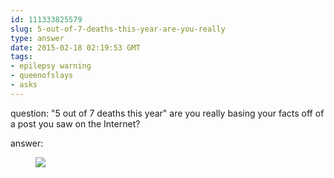 ```yaml
---
id: 111333825579
slug: 5-out-of-7-deaths-this-year-are-you-really
type: answer
date: 2015-02-18 02:19:53 GMT
tags:
- epilepsy warning
- queenofslays
- asks
---
```

question: "5 out of 7 deaths this year" are you really basing your facts off of a post you saw on the Internet?

answer: <figure><img src="https://31.media.tumblr.com/5f02b92637fc7d632b2708ee5f0dea30/tumblr_inline_njy3t0CvXV1rdzs46.gif"></figure>